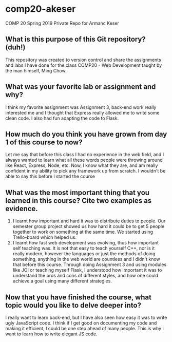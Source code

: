 # comp20-akeser
COMP 20 Spring 2019 Private Repo for Armanc Keser

## What is this purpose of this Git repository? (duh!)
  This repository was created to version control and share the assignments and labs I have done for the class COMP20 - Web Development taught by the man himself, Ming Chow.
    
## What was your favorite lab or assignment and why?
  I think my favorite assignment was Assignment 3, back-end work really interested me and I thought that Express really allowed me to write some clean code. I also had fun adapting the code to Flask.
  
## How much do you think you have grown from day 1 of this course to now?
  Let me say that before this class I had no experience in the web field, and I always wanted to learn what all these words people were throwing around like React, Express, Node, etc. Now, I know what they are, and am really confident in my ability to pick any framework up from scratch. I wouldn't be able to say this before I started the course
 
## What was the most important thing that you learned in this course? Cite two examples as evidence.
  1. I learnt how important and hard it was to distribute duties to people. Our semester group project showed us how hard it could be to get 5 people together to work on something at the same time. We started using Trello-board which helped us.
  2. I learnt how fast web development was evolving, thus how important self teaching was. It is not that easy to teach yourself C++, nor is it really modern, however the languages or just the methods of doing something, anything in the web world are countless and I didn't know that before this course. Through doing Assignment 3 and using modules like JOI or teaching myself Flask, I understood how important it was to understand the pros and cons of different styles, and how one could achieve a goal using many different strategies. 

## Now that you have finished the course, what topic would you like to delve deeper into?
  I really want to learn back-end, but I have also seen how easy it was to write ugly JavaScript code. I think if I get good on documenting my code and making it efficient, I could be one step ahead of many people. This is why I want to learn how to write elegant JS code.

